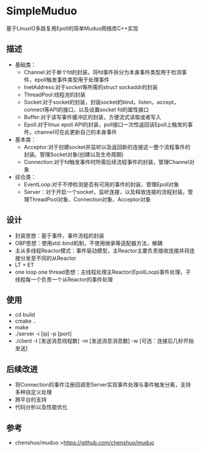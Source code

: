 # SimpleMuduo

基于LinuxIO多路复用Epoll的简单Muduo网络库C++实现

## 描述
- 基础类：
  - Channel:对于单个fd的封装，将fd事件拆分为本身事件类型用于检测事件，epoll触发事件类型用于处理事件
  - InetAddress:对于socket等所需的struct sockaddr的封装
  - ThreadPool:线程池的封装
  - Socket:对于socket的封装，封装socket的bind，listen，accept，connect等API的接口，以及设置socket fd的属性接口
  - Buffer:对于读写事件缓冲区的封装，方便流式读取或者写入 
  - Epoll:对于linux epoll API的封装，poll接口一次性返回该Epoll上触发的事件，channel可在此更新自己的本身事件
- 基本类：
  - Acceptor:对于创建socket并监听以及返回新的连接这一整个流程事件的封装。管理Socket对象(创建以及生命周期)
  - Connection:对于fd触发事件时所需后续流程事件的封装，管理Channel对象
- 综合类：
  - EventLoop:对于不停检测是否有可用的事件的封装，管理Epoll对象
  - Server：对于开启一个socket，监听连接，以及释放连接的流程封装。管理ThreadPool对象、Connection对象、Acceptor对象

## 设计
- 封装思想：基于事件，事件流程的封装
- OBP思想：使用std::bind机制，不使用继承等适配器方法，解耦
- 主从多线程Reactor模式：事件驱动模型，主Reactor主要负责接收连接并将连接分发至不同的从Reactor
- LT + ET
- one loop one thread思想：主线程处理主Reactor(EpollLoop)事件处理，子线程每一个负责一个从Reactor的事件处理 

## 使用
- cd build  
- cmake ..  
- make  
- ./server -i [ip] -p [port]  
- ./client -t [发送消息线程数] -m [发送消息消息数] -w [可选：连接后几秒开始发送]  

## 后续改进
- 将Connection的事件注册回调至Server实现事件处理与事件触发分离，支持多种自定义处理
- 跨平台的支持
- 代码分析以及性能优化 

## 参考
- chenshuo/muduo ><https://github.com/chenshuo/muduo>